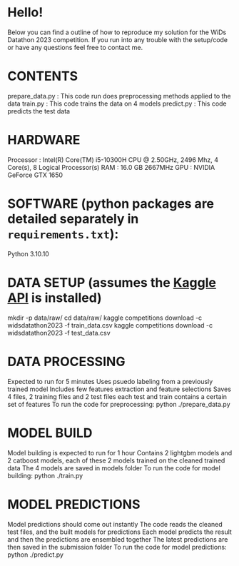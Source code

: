 # Hello!

Below you can find a outline of how to reproduce my solution for the WiDs Datathon 2023 competition.
If you run into any trouble with the setup/code or have any questions feel free to contact me.

# CONTENTS
prepare_data.py     :  This code run does preprocessing methods applied to the data
train.py            :  This code trains the data on 4 models
predict.py          :  This code predicts the test data

# HARDWARE
Processor  : Intel(R) Core(TM) i5-10300H CPU @ 2.50GHz, 2496 Mhz, 4 Core(s), 8 Logical Processor(s)
RAM        : 16.0 GB 2667MHz
GPU        : NVIDIA GeForce GTX 1650

# SOFTWARE (python packages are detailed separately in `requirements.txt`):
Python 3.10.10

# DATA SETUP (assumes the [Kaggle API](https://github.com/Kaggle/kaggle-api) is installed)
mkdir -p data/raw/
cd data/raw/
kaggle competitions download -c widsdatathon2023 -f train_data.csv
kaggle competitions download -c widsdatathon2023 -f test_data.csv

# DATA PROCESSING
Expected to run for 5 minutes
Uses psuedo labeling from a previously trained model
Includes few features extraction and feature selections
Saves 4 files, 2 training files and 2 test files each test and train contains a certain set of features
To run the code for preprocessing: python ./prepare_data.py

# MODEL BUILD
Model building is expected to run for 1 hour
Contains 2 lightgbm models and 2 catboost models, each of these 2 models trained on the cleaned trained data 
The 4 models are saved in models folder
To run the code for model building: python ./train.py

# MODEL PREDICTIONS
Model predictions should come out instantly
The code reads the cleaned test files, and the built models for predictions
Each model predicts the result and then the predictions are ensembled together
The latest predictions are then saved in the submission folder
To run the code for model predictions: python ./predict.py
